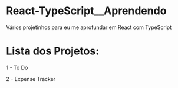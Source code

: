# React-TypeScript__Aprendendo

Vários projetinhos para eu me aprofundar em React com TypeScript

# Lista dos Projetos:

1 - To Do

2 - Expense Tracker
